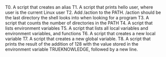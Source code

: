 T0. A script that creates an alias
T1. A script that prints hello user, where user is the current Linux user
T2. Add /action to the PATH. /action should be the last directory the shell looks into when looking for a program
T3. A script that counts the number of directories in the PATH
T4. A script that lists environment variables
T5. A script that lists all local variables and environment variables, and functions
T6. A script that creates a new local variable
T7. A script that creates a new global variable.
T8. A script that prints the result of the addition of 128 with the value stored in the environment variable TRUEKNOWLEDGE, followed by a new line.
